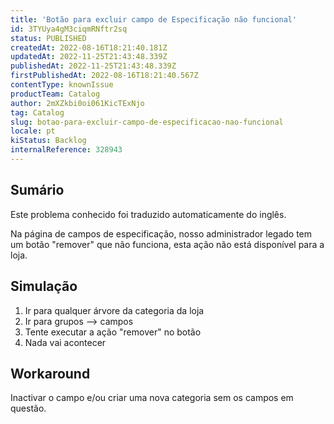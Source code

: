 ```yaml
---
title: 'Botão para excluir campo de Especificação não funcional'
id: 3TYUya4gM3ciqmRNftr2sq
status: PUBLISHED
createdAt: 2022-08-16T18:21:40.181Z
updatedAt: 2022-11-25T21:43:48.339Z
publishedAt: 2022-11-25T21:43:48.339Z
firstPublishedAt: 2022-08-16T18:21:40.567Z
contentType: knownIssue
productTeam: Catalog
author: 2mXZkbi0oi061KicTExNjo
tag: Catalog
slug: botao-para-excluir-campo-de-especificacao-nao-funcional
locale: pt
kiStatus: Backlog
internalReference: 328943
---
```


## Sumário

<div class="alert alert-info">
  <p>Este problema conhecido foi traduzido automaticamente do inglês.</p>
</div>


Na página de campos de especificação, nosso administrador legado tem um botão "remover" que não funciona, esta ação não está disponível para a loja.



## Simulação


1) Ir para qualquer árvore da categoria da loja
2) Ir para grupos --> campos
3) Tente executar a ação "remover" no botão
4) Nada vai acontecer



## Workaround


Inactivar o campo e/ou criar uma nova categoria sem os campos em questão.

